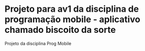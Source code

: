 # Projeto para av1 da disciplina de programação mobile - aplicativo chamado biscoito da sorte
Projeto da disciplina Prog Mobile
